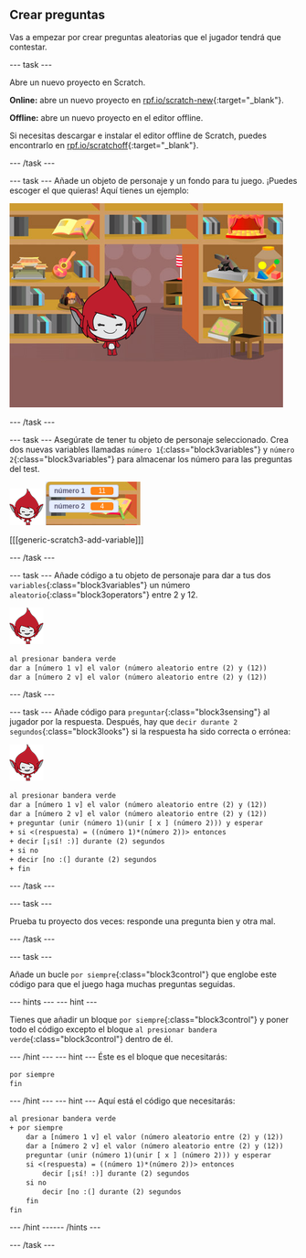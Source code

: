 ## Crear preguntas

Vas a empezar por crear preguntas aleatorias que el jugador tendrá que contestar.

--- task ---

Abre un nuevo proyecto en Scratch.

**Online:** abre un nuevo proyecto en [rpf.io/scratch-new](https//rpf.io/scratch-new){:target="_blank"}.

**Offline:** abre un nuevo proyecto en el editor offline.

Si necesitas descargar e instalar el editor offline de Scratch, puedes encontrarlo en [rpf.io/scratchoff](https//rpf.io/scratchoff){:target="_blank"}.

--- /task ---

--- task --- Añade un objeto de personaje y un fondo para tu juego. ¡Puedes escoger el que quieras! Aquí tienes un ejemplo:

![screenshot](images/brain-setting.png)

--- /task ---

--- task --- Asegúrate de tener tu objeto de personaje seleccionado. Crea dos nuevas variables llamadas `número 1`{:class="block3variables"} y `número 2`{:class="block3variables"} para almacenar los número para las preguntas del test.

![screenshot](images/giga-sprite.png) ![screenshot](images/brain-variables.png)

[[[generic-scratch3-add-variable]]]

--- /task ---

--- task --- Añade código a tu objeto de personaje para dar a tus dos `variables`{:class="block3variables"} un número `aleatorio`{:class="block3operators"} entre 2 y 12.

![screenshot](images/giga-sprite.png)

```blocks3
al presionar bandera verde
dar a [número 1 v] el valor (número aleatorio entre (2) y (12))
dar a [número 2 v] el valor (número aleatorio entre (2) y (12))
```

--- /task ---

--- task --- Añade código para `preguntar`{:class="block3sensing"} al jugador por la respuesta. Después, hay que `decir durante 2 segundos`{:class="block3looks"} si la respuesta ha sido correcta o errónea:

![screenshot](images/giga-sprite.png)

```blocks3
al presionar bandera verde
dar a [número 1 v] el valor (número aleatorio entre (2) y (12))
dar a [número 2 v] el valor (número aleatorio entre (2) y (12))
+ preguntar (unir (número 1)(unir [ x ] (número 2))) y esperar
+ si <(respuesta) = ((número 1)*(número 2))> entonces
+ decir [¡sí! :)] durante (2) segundos
+ si no
+ decir [no :(] durante (2) segundos
+ fin
```

--- /task ---

--- task ---

Prueba tu proyecto dos veces: responde una pregunta bien y otra mal.

--- /task ---

--- task ---

Añade un bucle `por siempre`{:class="block3control"} que englobe este código para que el juego haga muchas preguntas seguidas.

--- hints ---
 --- hint ---

Tienes que añadir un bloque `por siempre`{:class="block3control"} y poner todo el código excepto el bloque `al presionar bandera verde`{:class="block3control"} dentro de él.

--- /hint --- --- hint --- Éste es el bloque que necesitarás:

```blocks3
por siempre
fin
```

--- /hint --- --- hint --- Aquí está el código que necesitarás:

```blocks3
al presionar bandera verde
+ por siempre
    dar a [número 1 v] el valor (número aleatorio entre (2) y (12))
    dar a [número 2 v] el valor (número aleatorio entre (2) y (12))
    preguntar (unir (número 1)(unir [ x ] (número 2))) y esperar
    si <(respuesta) = ((número 1)*(número 2))> entonces
        decir [¡sí! :)] durante (2) segundos
    si no
        decir [no :(] durante (2) segundos
    fin
fin
```

--- /hint ------ /hints ---

--- /task ---

